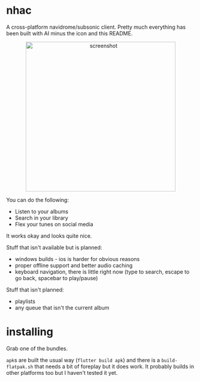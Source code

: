 # nhac

A cross-platform navidrome/subsonic client. Pretty much everything has been built with AI minus the icon and this README.

<div align="center"><img width="400" alt="screenshot" src="https://github.com/user-attachments/assets/5ca68ccf-78c8-497b-9369-66b2a66fb89b" /></div>

You can do the following:

* Listen to your albums
* Search in your library
* Flex your tunes on social media

It works okay and looks quite nice.

Stuff that isn't available but is planned:

* windows builds - ios is harder for obvious reasons
* proper offline support and better audio caching
* keyboard navigation, there is little right now (type to search, escape to go back, spacebar to play/pause)

Stuff that isn't planned:

* playlists
* any queue that isn't the current album

# installing

Grab one of the bundles.

`apk`s are built the usual way (`flutter build apk`) and there is a `build-flatpak.sh` that needs a bit of foreplay but it does work. It probably builds in other platforms too but I haven't tested it yet.
